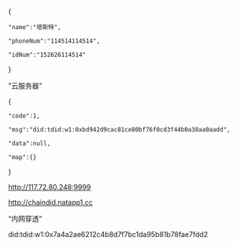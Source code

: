 {

    "name":"塔斯特",

    "phoneNum":"114514114514",

    "idNum":"152626114514"

}

”云服务器"

{

    "code":1,

    "msg":"did:tdid:w1:0xbd942d9cac81ce80bf76f0cd3f44b0a38aa0aadd",

    "data":null,

    "map":{}

}

http://117.72.80.248:9999

http://chaindid.natapp1.cc


“内网穿透"

did:tdid:w1:0x7a4a2ae6212c4b8d7f7bc1da95b81b78fae7fdd2
